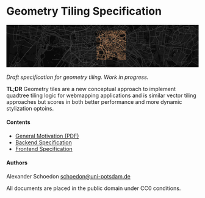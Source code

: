 # Geometry Tiling Specification

![Geometry Tile](img/tile_header.png)

_Draft specification for geometry tiling. Work in progress._

**TL;DR** Geometry tiles are a new conceptual approach to implement quadtree
tiling logic for webmapping applications and is similar vector tiling
approaches but scores in both better performance and more dynamic stylization
optoins.


#### Contents

- [General Motivation (PDF)](pdf/motivation.pdf)
- [Backend Specification](doc/server.mediawiki)
- [Frontend Specification](doc/client.mediawiki)


#### Authors

Alexander Schoedon <schoedon@uni-potsdam.de>

All documents are placed in the public domain under CC0 conditions.
